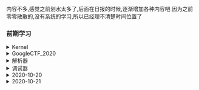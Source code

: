 内容不多,感觉之前划水太多了,后面在日报的时候,逐渐增加各种内容吧
因为之前零零散散的,没有系统的学习,所以已经理不清楚时间位置了
### 前期学习
<details>
<summary>Kernel</summary>

+ [x] [ucore 未完成](https://github.com/iTassel/Learning_From_Skr/tree/master/Kernel)

  </details>
  

<details>
<summary>GoogleCTF_2020</summary>

+ [x] [echo](https://github.com/iTassel/Learning_From_Skr/tree/master/Google_CTF2020)  
  - 编译的时候利用asan命令可以把UAF洞找到,然后利用此UAF洞以及爆破半个字节构造堆上任意写  
  
  </details>



<details>
<summary>解析器</summary>

+ [x] 解析器](https://github.com/iTassel/Learning_From_Skr/tree/master/解析器)  
  因为后面补的,所以简单实现了下打印符号表中函数的内存地址  
  
  </details>



<details>
<summary>调试器</summary>

+ [x] [调试器](https://github.com/iTassel/Learning_From_Skr/tree/master/调试器)  
  因为不太会写所以都是一个字符一个字符抄的一篇文章的调试器,写到源码断点完,后面栈回溯能未完成  
  理解了ptrace的一些利用  
  
  </details>
  
<details>
<summary>2020-10-20</summary>

  - 写完调试器不知道做什么,然后Windows还不知道如何入门,就学习了一下Arm架构下的汇编指令,大致理解了下传参过程和调用过程,以及如何构造ROP利用
  </details>
  
<details>
<summary>2020-10-21</summary>

  - 学习了一下CodeQL,正在加紧学习
  </details>

